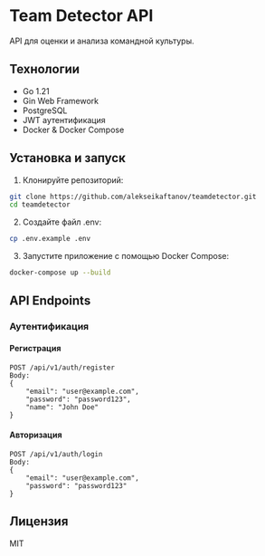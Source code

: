 # Team Detector API

API для оценки и анализа командной культуры.

## Технологии

- Go 1.21
- Gin Web Framework
- PostgreSQL
- JWT аутентификация
- Docker & Docker Compose

## Установка и запуск

1. Клонируйте репозиторий:
```bash
git clone https://github.com/alekseikaftanov/teamdetector.git
cd teamdetector
```

2. Создайте файл .env:
```bash
cp .env.example .env
```

3. Запустите приложение с помощью Docker Compose:
```bash
docker-compose up --build
```

## API Endpoints

### Аутентификация

#### Регистрация
```
POST /api/v1/auth/register
Body:
{
    "email": "user@example.com",
    "password": "password123",
    "name": "John Doe"
}
```

#### Авторизация
```
POST /api/v1/auth/login
Body:
{
    "email": "user@example.com",
    "password": "password123"
}
```

## Лицензия

MIT 